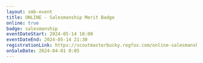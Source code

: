 ```yaml
---
layout: smb-event
title: ONLINE - Salesmanship Merit Badge
online: true
badge: salesmanship
eventDateStart: 2024-05-14 18:00
eventDateEnd: 2024-05-14 21:30
registrationLink: https://scoutmasterbucky.regfox.com/online-salesmanship-merit-badge-2024-05-14pm
onSaleDate: 2024-04-01 0:05
---
```

